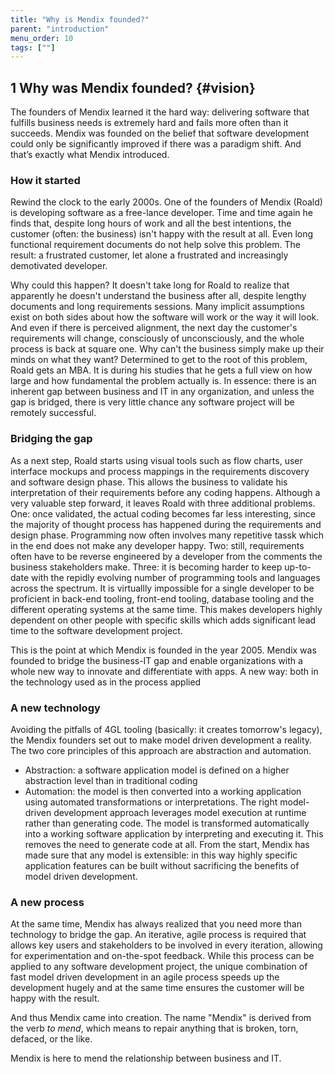 ```yaml
---
title: "Why is Mendix founded?"
parent: "introduction"
menu_order: 10
tags: [""]
---
```


## 1 Why was Mendix founded? {#vision}

The founders of Mendix learned it the hard way: delivering software that fulfills business needs is extremely hard and fails more often than it succeeds. Mendix was founded on the belief that software development could only be significantly improved if there was a paradigm shift. And that’s exactly what Mendix introduced.

### How it started
Rewind the clock to the early 2000s. One of the founders of Mendix (Roald) is developing software as a free-lance developer. Time and time again he finds that, despite long hours of work and all the best intentions, the customer (often: the business) isn't happy with the result at all. Even long functional requirement documents do not help solve this problem. The result: a frustrated customer, let alone a frustrated and increasingly demotivated developer. 

Why could this happen? It doesn't take long for Roald to realize that apparently he doesn't understand the business after all, despite lengthy documents and long requirements sessions. Many implicit assumptions exist on both sides about how the software will work or the way it will look. And even if there is perceived alignment, the next day the customer's requirements will change, consciously of unconsciously, and the whole process is back at square one. Why can't the business simply make up their minds on what they want? Determined to get to the root of this problem, Roald gets an MBA. It is during his studies that he gets a full view on how large and how fundamental the problem actually is. In essence: there is an inherent gap between business and IT in any organization, and unless the gap is bridged, there is very little chance any software project will be remotely successful. 

### Bridging the gap
As a next step, Roald starts using visual tools such as flow charts, user interface mockups and process mappings in the requirements discovery and software design phase. This allows the business to validate his interpretation of their requirements before any coding happens. Although a very valuable step forward, it leaves Roald with three additional problems. One: once validated, the actual coding becomes far less interesting, since the majority of thought process has happened during the requirements and design phase. Programming now often involves many repetitive tassk which in the end does not make any developer happy. Two: still, requirements often have to be reverse engineered by a developer from the comments the business stakeholders make. Three: it is becoming harder to keep up-to-date with the repidly evolving number of programming tools and languages across the spectrum. It is virtuallly impossible for a single developer to be proficient in back-end tooling, front-end tooling, database tooling and the different operating systems at the same time. This makes developers highly dependent on other people with specific skills which adds significant lead time to the software development project.

This is the point at which Mendix is founded in the year 2005. Mendix was founded to bridge the business-IT gap and enable organizations with a whole new way to innovate and differentiate with apps. A new way: both in the technology used as in the process applied

### A new technology
Avoiding the pitfalls of 4GL tooling (basically: it creates tomorrow's legacy), the Mendix founders set out to make model driven development a reality. The two core principles of this approach are abstraction and automation. 
*	Abstraction: a software application model is defined on a higher abstraction level than in traditional coding
*	Automation: the model is then converted into a working application using automated transformations or interpretations. 
The right model-driven development approach leverages model execution at runtime rather than generating code. The model is transformed automatically into a working software application by interpreting and executing it. This removes the need to generate code at all. From the start, Mendix has made sure that any model is extensible: in this way highly specific application features can be built without sacrificing the benefits of model driven development.

### A new process
At the same time, Mendix has always realized that you need more than technology to bridge the gap. An iterative, agile process is required that allows key users and stakeholders to be involved in every iteration, allowing for experimentation and on-the-spot feedback. While this process can be applied to any software development project, the unique combination of fast model driven development in an agile process speeds up the development hugely and at the same time ensures the customer will be happy with the result.

And thus Mendix came into creation. The name "Mendix" is derived from the verb *to mend*, which means to repair anything that is broken, torn, defaced, or the like.

Mendix is here to mend the relationship between business and IT.
